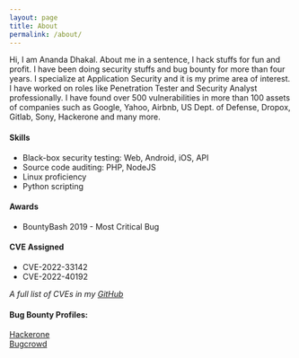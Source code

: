 ```yaml
---
layout: page
title: About
permalink: /about/
---
```


Hi, I am Ananda Dhakal. About me in a sentence, I hack stuffs for fun and profit. I have been doing security stuffs and bug bounty for more than four years. I specialize at Application Security and it is my prime area of interest. I have worked on roles like Penetration Tester and Security Analyst professionally. I have found over 500 vulnerabilities in more than 100 assets of companies such as Google, Yahoo, Airbnb, US Dept. of Defense, Dropox, Gitlab, Sony, Hackerone and many more.

#### Skills

- Black-box security testing: Web, Android, iOS, API
- Source code auditing: PHP, NodeJS
- Linux proficiency
- Python scripting

#### Awards

- BountyBash 2019 - Most Critical Bug

#### CVE Assigned

- CVE-2022-33142
- CVE-2022-40192

_A full list of CVEs in my [GitHub][cves]_

#### Bug Bounty Profiles:

[Hackerone][hackerone] <br>
[Bugcrowd][bugcrowd] <br>

[hackerone]: https://hackerone.com/dhakal_ananda
[bugcrowd]: https://bugcrowd.com/dhakal-ananda
[cves]: https://github.com/dhakalananda/cves
